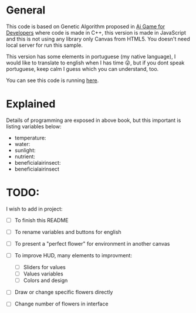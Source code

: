 # General

This code is based on Genetic Algorithm proposed in [Ai Game for Developers](http://shop.oreilly.com/product/9780596005559.do) where code is made in C++, this version is made in JavaScript and this is not using any library only Canvas from HTML5. You doesn't need local server for run this sample.

This version has some elements in portuguese (my native language), I would like to translate to english when I has time :stuck_out_tongue_winking_eye:, but if you dont speak portuguese, keep calm I guess which you can understand, too.

You can see this code is running [here](https://tushn.github.io/Genetic-Agorithm-Flowers-Example-JS/AI_World.html).

# Explained

Details of programming are exposed in above book, but this important is listing variables below:

- temperature:
- water:
- sunlight:
- nutrient:
- beneficialairinsect:
- beneficialairinsect
<!--
<img src="./docs/img/screen.png" alt="" width="300px"/>
-->

<!-- ![Screen](./docs/img/screen.png){:height="36px" width="36px"} -->

# TODO:

I wish to add in project:  

- [ ] To finish this README
- [ ] To rename variables and buttons for english
- [ ] To present a "perfect flower" for environment in another canvas
- [ ] To improve HUD, many elements to improvment:
    - [ ] Sliders for values
    - [ ] Values variables
    - [ ] Colors and design
- [ ] Draw or change specific flowers directly
- [ ] Change number of flowers in interface


